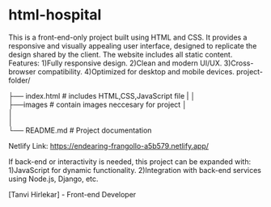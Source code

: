 # html-hospital
This is a front-end-only project built using HTML and CSS. It provides a responsive and visually appealing user interface, designed to replicate the design shared by the client. The website includes all static content.
Features:
1)Fully responsive design.
2)Clean and modern UI/UX.
3)Cross-browser compatibility.
4)Optimized for desktop and mobile devices.
project-folder/

├── index.html       # includes HTML,CSS,JavaScript file
|
│       
├──images           # contain images neccesary for project
│                 
│         
│           
└── README.md        # Project documentation


Netlify Link: https://endearing-frangollo-a5b579.netlify.app/

If back-end or interactivity is needed, this project can be expanded with:
1)JavaScript for dynamic functionality.
2)Integration with back-end services using Node.js, Django, etc.

[Tanvi Hirlekar] - Front-end Developer
